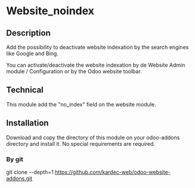 # Website_noindex

## Description
Add the possibility to deactivate website indexation by the search engines like Google and Bing.

You can activate/deactivate the website indexation by de Website Admin module / Configuration or by the Odoo website toolbar.

## Technical
This module add the "no_index" field on the website module.

## Installation
Download and copy the directory of this module on your odoo-addons directory and install it.
No special requirements are required.

### By git
git clone --depth=1 https://github.com/kardec-web/odoo-website-addons.git